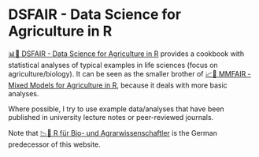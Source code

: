 # DSFAIR - Data Science for Agriculture in R 
[📊🌱 DSFAIR - Data Science for Agriculture in R](https://schmidtpaul.github.io/DSFAIR/) provides a cookbook with statistical analyses of typical examples in life sciences (focus on agriculture/biology). It can be seen as the smaller brother of [📈🌱 MMFAIR - Mixed Models for Agriculture in R](https://schmidtpaul.github.io/MMFAIR/), because it deals with more basic analyses.

Where possible, I try to use example data/analyses that have been published in university lecture notes or peer-reviewed journals.

Note that [:chart_with_downwards_trend::seedling: R für Bio- und Agrarwissenschaftler](https://schmidtpaul.github.io/crashcouRse) is the German predecessor of this website.
